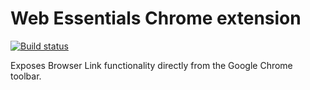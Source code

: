 # Web Essentials Chrome extension

[![Build status](https://ci.appveyor.com/api/projects/status/37jsbyfsv5edx481?svg=true)](https://ci.appveyor.com/project/madskristensen/webessentialschrome)

Exposes Browser Link functionality directly from the Google Chrome toolbar.